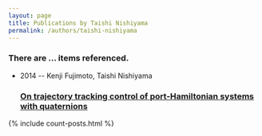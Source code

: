 ```yaml
---
layout: page
title: Publications by Taishi Nishiyama
permalink: /authors/taishi-nishiyama
---
```


<h3 id="number-posts">There are ... items referenced.</h3>
<ul class="post-list">
<li><span class='post-meta'>2014 -- Kenji Fujimoto, Taishi Nishiyama</span><h3><a class='post-link' href="{{ site.baseurl }}/on-trajectory-tracking-control-of-port-hamiltonian-systems-with-quaternions">On trajectory tracking control of port-Hamiltonian systems with quaternions</a></h3></li>

</ul>
{% include count-posts.html %}
